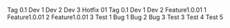 Tag 0.1
Dev 1
Dev 2
Dev  3
Hotfix 01
Tag 0.1
Dev 1
Dev 2
Feature1.0.01 1
Feature1.0.01 2
Feature1.0.01 3
Test 1
Bug 1
Bug 2
Bug 3
Test 3 
Test 4 
Test 5 
